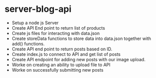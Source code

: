 # server-blog-api
 
* Setup a node js Server
* Create API End point to return list of products
* Create js files for interacting with data.json 
* Create storeData functions to store data into data.json together with add() functions.
* Create API end point to return posts based on ID.
* Create index.js to connect to API and get list of posts
* Create API endpoint for adding new posts with our image upload.
* Worke on creating an ability to upload file to API
* Worke on successfully submitting new posts 
